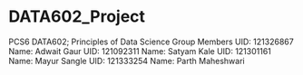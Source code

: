 # DATA602_Project

PCS6 DATA602; Principles of Data Science
Group Members 
UID: 121326867 Name: Adwait Gaur 
UID: 121092311 Name: Satyam Kale
UID: 121301161 Name: Mayur Sangle 
UID: 121333254 Name: Parth Maheshwari

